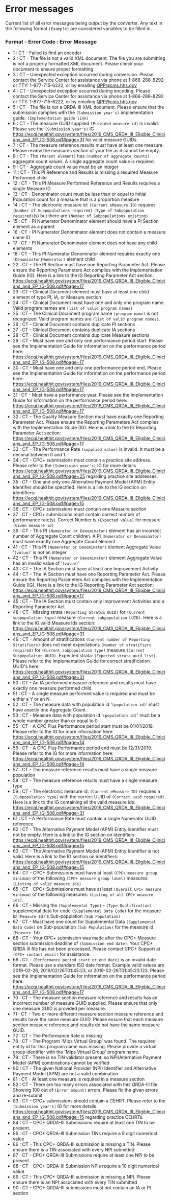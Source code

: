 # Error messages
Current list of all error messages being output by the converter.
Any text in the following format `(Example)` are considered variables to be filled in.

### Format - Error Code : Error Message
* 1 : CT - Failed to find an encoder
* 2 : CT - The file is not a valid XML document. The file you are submitting is not a properly formatted XML document. Please check your document to ensure proper formatting.
* 3 : CT - Unexpected exception occurred during conversion. Please contact the Service Center for assistance via phone at 1-866-288-8292 or TTY: 1-877-715-6222, or by emailing QPP@cms.hhs.gov
* 4 : CT - Unexpected exception occurred during encoding. Please contact the Service Center for assistance via phone at 1-866-288-8292 or TTY: 1-877-715-6222, or by emailing QPP@cms.hhs.gov
* 5 : CT - The file is not a QRDA-III XML document. Please ensure that the submission complies with the `(Submission year's)` implementation guide. `(Implementation guide link)`
* 6 : CT - The measure GUID supplied `(Provided measure id)` is invalid. Please see the `(Submission year's)` IG https://ecqi.healthit.gov/system/files/2019_CMS_QRDA_III_Eligible_Clinicians_and_EP_IG-508.pdf#page=31 for valid measure GUIDs.
* 7 : CT - The measure reference results must have at least one measure. Please review the measures section of your file as it cannot be empty.
* 8 : CT - The `(Parent element)` has `(number of aggregate counts)` aggregate count values. A single aggregate count value is required.
* 9 : CT - Aggregate count value must be an integer
* 11 : CT - This PI Reference and Results is missing a required Measure Performed child
* 12 : CT - This PI Measure Performed Reference and Results requires a single Measure ID
* 13 : CT - Denominator count must be less than or equal to Initial Population count for a measure that is a proportion measure
* 14 : CT - The electronic measure id: `(Current eMeasure ID)` requires `(Number of Subpopulations required)` `(Type of Subpopulation required)`(s) but there are `(Number of Subpopulations existing)`
* 15 : CT - PI Numerator Denominator element should have a PI Section element as a parent
* 16 : CT - PI Numerator Denominator element does not contain a measure name ID
* 17 : CT - PI Numerator Denominator element does not have any child elements
* 18 : CT - This PI Numerator Denominator element requires exactly one `(Denominator|Numerator)` element child
* 22 : CT - The PI Section must have one Reporting Parameter Act. Please ensure the Reporting Parameters Act complies with the Implementation Guide (IG). Here is a link to the IG Reporting Parameter Act section: https://ecqi.healthit.gov/system/files/2019_CMS_QRDA_III_Eligible_Clinicians_and_EP_IG-508.pdf#page=17
* 23 : CT - Clinical Document element must have at least one child element of type PI, IA, or Measure section
* 24 : CT - Clinical Document must have one and only one program name. Valid program names are `(list of valid program names)`
* 25 : CT - The Clinical Document program name `(program name)` is not recognized. Valid program names are `(list of valid program names)`.
* 26 : CT - Clinical Document contains duplicate PI sections
* 27 : CT - Clinical Document contains duplicate IA sections
* 28 : CT - Clinical Document contains duplicate Measure sections
* 29 : CT - Must have one and only one performance period start. Please see the Implementation Guide for information on the performance period here: https://ecqi.healthit.gov/system/files/2019_CMS_QRDA_III_Eligible_Clinicians_and_EP_IG-508.pdf#page=17
* 30 : CT - Must have one and only one performance period end. Please see the Implementation Guide for information on the performance period here: https://ecqi.healthit.gov/system/files/2019_CMS_QRDA_III_Eligible_Clinicians_and_EP_IG-508.pdf#page=17
* 31 : CT - Must have a performance year. Please see the Implementation Guide for information on the performance period here: https://ecqi.healthit.gov/system/files/2019_CMS_QRDA_III_Eligible_Clinicians_and_EP_IG-508.pdf#page=17
* 32 : CT - The Quality Measure Section must have exactly one Reporting Parameter Act. Please ensure the Reporting Parameters Act complies with the Implementation Guide (IG). Here is a link to the IG Reporting Parameter Act section: https://ecqi.healthit.gov/system/files/2019_CMS_QRDA_III_Eligible_Clinicians_and_EP_IG-508.pdf#page=17
* 33 : CT - The Performance Rate `(supplied value)` is invalid. It must be a decimal between 0 and 1.
* 34 : CT - CPC+ submissions must contain a practice site address. Please refer to the `(Submission year's)` IG for more details https://ecqi.healthit.gov/system/files/2019_CMS_QRDA_III_Eligible_Clinicians_and_EP_IG-508.pdf#page=25 regarding practice site addresses.
* 35 : CT - One and only one Alternative Payment Model (APM) Entity Identifier should be specified. Here is a link to the IG section on identifiers: https://ecqi.healthit.gov/system/files/2019_CMS_QRDA_III_Eligible_Clinicians_and_EP_IG-508.pdf#page=15
* 36 : CT - CPC+ submissions must contain one Measure section
* 37 : CT - CPC+ submissions must contain correct number of performance rate(s). Correct Number is `(Expected value)` for measure `(Given measure id)`
* 39 : CT - This PI `(Numerator or Denominator)` element has an incorrect number of Aggregate Count children. A PI `(Numerator or Denominator)` must have exactly one Aggregate Count element
* 41 : CT - This PI `(Numerator or Denominator)` element Aggregate Value '`(value)`' is not an integer
* 42 : CT - This PI `(Numerator or Denominator)` element Aggregate Value has an invalid value of '`(value)`'
* 43 : CT - The IA Section must have at least one Improvement Activity
* 44 : CT - The IA Section must have one Reporting Parameter Act. Please ensure the Reporting Parameters Act complies with the Implementation Guide (IG). Here is a link to the IG Reporting Parameter Act section: https://ecqi.healthit.gov/system/files/2019_CMS_QRDA_III_Eligible_Clinicians_and_EP_IG-508.pdf#page=17
* 45 : CT - The IA Section must contain only Improvement Activities and a Reporting Parameter Act
* 48 : CT - Missing strata `(Reporting Stratum UUID)` for `(Current subpopulation type)` measure `(Current subpopulation UUID)`. Here is a link to the IG valid Measure Ids section: https://ecqi.healthit.gov/system/files/2019_CMS_QRDA_III_Eligible_Clinicians_and_EP_IG-508.pdf#page=31
* 49 : CT - Amount of stratifications `(Current number of Reporting Stratifiers)` does not meet expectations `(Number of stratifiers required)` for `(Current subpopulation type)` measure `(Current Subpopulation UUID)`. Expected strata: `(Expected strata uuid list)`. Please refer to the Implementation Guide for correct stratification UUID's here: https://ecqi.healthit.gov/system/files/2019_CMS_QRDA_III_Eligible_Clinicians_and_EP_IG-508.pdf#page=31
* 50 : CT - An IA performed measure reference and results must have exactly one measure performed child
* 51 : CT - A single measure performed value is required and must be either a Y or an N.
* 52 : CT - The measure data with population id '`(population id)`' must have exactly one Aggregate Count.
* 53 : CT - Measure data with population id '`(population id)`' must be a whole number greater than or equal to 0
* 55 : CT - A CPC Plus Performance period start must be 01/01/2019. Please refer to the IG for more information here: https://ecqi.healthit.gov/system/files/2019_CMS_QRDA_III_Eligible_Clinicians_and_EP_IG-508.pdf#page=14
* 56 : CT - A CPC Plus Performance period end must be 12/31/2019. Please refer to the IG for more information here: https://ecqi.healthit.gov/system/files/2019_CMS_QRDA_III_Eligible_Clinicians_and_EP_IG-508.pdf#page=14
* 57 : CT - The measure reference results must have a single measure population
* 58 : CT - The measure reference results must have a single measure type
* 59 : CT - The electronic measure id: `(Current eMeasure ID)` requires a `(Subpopulation type)` with the correct UUID of `(Correct uuid required)`. Here is a link to the IG containing all the valid measure ids: https://ecqi.healthit.gov/system/files/2019_CMS_QRDA_III_Eligible_Clinicians_and_EP_IG-508.pdf#page=31
* 61 : CT - A Performance Rate must contain a single Numerator UUID reference.
* 62 : CT - The Alternative Payment Model (APM) Entity Identifier must not be empty. Here is a link to the IG section on identifiers: https://ecqi.healthit.gov/system/files/2019_CMS_QRDA_III_Eligible_Clinicians_and_EP_IG-508.pdf#page=15
* 63 : CT - The Alternative Payment Model (APM) Entity Identifier is not valid.  Here is a link to the IG section on identifiers: https://ecqi.healthit.gov/system/files/2019_CMS_QRDA_III_Eligible_Clinicians_and_EP_IG-508.pdf#page=15
* 64 : CT - CPC+ Submissions must have at least `(CPC+ measure group minimum)` of the following `(CPC+ measure group label)` measures: `(Listing of valid measure ids)`
* 65 : CT - CPC+ Submissions must have at least `(Overall CPC+ measure minimum)` of the following measures: `(Listing of all CPC+ measure ids)`.
* 66 : CT - Missing the `(Supplemental Type)` - `(Type Qualification)` supplemental data for code `(Supplemental Data Code)` for the measure id `(Measure Id)`'s Sub-population `(Sub Population)`
* 67 : CT - Must have one count for Supplemental Data `(Supplemental Data Code)` on Sub-population `(Sub Population)` for the measure id `(Measure Id)`
* 68 : CT - Your CPC+ submission was made after the CPC+ Measure section submission deadline of `(Submission end date)`. Your CPC+ QRDA III file has not been processed. Please contact CPC+ Support at `(CPC+ contact email)` for assistance.
* 69 : CT - `(Performance period start or end date)` is an invalid date format. Please use a standard ISO date format. Example valid values are 2019-02-26, 2019/02/26T01:45:23, or 2019-02-26T01:45:23.123. Please see the Implementation Guide for information on the performance period here: https://ecqi.healthit.gov/system/files/2019_CMS_QRDA_III_Eligible_Clinicians_and_EP_IG-508.pdf#page=17
* 70 : CT - The measure section measure reference and results has an incorrect number of measure GUID supplied. Please ensure that only one measure GUID is provided per measure.
* 71 : CT - Two or more different measure section measure reference and results have the same measure GUID. Please ensure that each measure section measure reference and results do not have the same measure GUID.
* 72 : CT - The Performance Rate is missing
* 78 : CT - The Program 'Mips Virtual Group' was found. The required entity id for this program name was missing. Please provide a virtual group identifier with the 'Mips Virtual Group' program name.
* 79 : CT - There is no TIN validator present, so NPI/Alternative Payment Model (APM) combinations cannot be verified
* 80 : CT - The given National Provider (NPI) Identifier and Alternative Payment Model (APM) are not a valid combination
* 81 : CT - At least one measure is required in a measure section
* 82 : CT - There are too many errors associated with this QRDA-III file. Showing 100 out of `(Error amount)` errors. Please fix the given errors and re-submit
* 83 : CT - CPC+ submissions should contain a CEHRT. Please refer to the `(Submission year's)` IG for more details https://ecqi.healthit.gov/system/files/2019_CMS_QRDA_III_Eligible_Clinicians_and_EP_IG-508.pdf#page=15 regarding practice CEHRTs.
* 84 : CT - CPC+ QRDA-III Submissions require at least one TIN to be present.
* 85 : CT - CPC+ QRDA-III Submission TINs require a 9 digit numerical value
* 86 : CT - This CPC+ QRDA-III submission is missing a TIN. Please ensure there is a TIN associated with every NPI submitted
* 87 : CT - CPC+ QRDA-III Submissions require at least one NPI to be present
* 88 : CT - CPC+ QRDA-III Submission NPIs require a 10 digit numerical value
* 89 : CT - This CPC+ QRDA-III submission is missing a NPI. Please ensure there is an NPI associated with every TIN submitted
* 90 : CT - CPC+ QRDA-III submissions must not contain an IA or PI section
